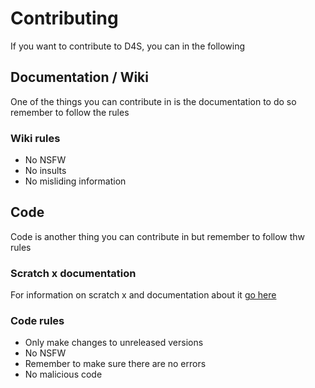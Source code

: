 # Contributing
If you want to contribute to D4S, you can in the following
## Documentation / Wiki
One of the things you can contribute in is the documentation to do so remember to follow the rules
### Wiki rules
 * No NSFW
 * No insults
 * No misliding information
## Code
Code is another thing you can contribute in but remember to follow thw rules
### Scratch x documentation
For information on scratch x and documentation about it [go here](https://github.com/inventionpro/D4S/wiki/Scratch-x)
### Code rules
 * Only make changes to unreleased versions
 * No NSFW
 * Remember to make sure there are no errors
 * No malicious code
